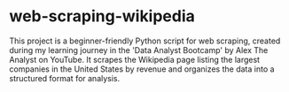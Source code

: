 # web-scraping-wikipedia
This project is a beginner-friendly Python script for web scraping, created during my learning journey in the 'Data Analyst Bootcamp' by Alex The Analyst on YouTube. It scrapes the Wikipedia page listing the largest companies in the United States by revenue and organizes the data into a structured format for analysis.
